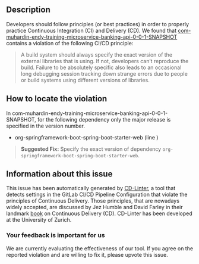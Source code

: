 
## Description
Developers should follow principles (or best practices) in order to properly practice Continuous Integration (CI) and Delivery (CD).
We found that [com-muhardin-endy-training-microservice-banking-api-0-0-1-SNAPSHOT](https://gitlab.com/training-microservices-2018-01/banking-api/blob/master/.gitlab-ci.yml) contains a violation of the following CI/CD principle:

> A build system should always specify the exact version of the external libraries that is using.
If not, developers can’t reproduce the build. Failure to be absolutely specific also leads to an occasional long debugging session tracking down strange errors due to people or build systems using different versions of libraries.

## How to locate the violation

In com-muhardin-endy-training-microservice-banking-api-0-0-1-SNAPSHOT, for the following dependency only the major release is specified in the version number.

* org-springframework-boot-spring-boot-starter-web (line )

> **Suggested Fix:** Specify the exact version of dependency `org-springframework-boot-spring-boot-starter-web`.

## Information about this issue

This issue has been automatically generated by [CD-Linter](https://gitlab.com/Jancso/configuration-analytics), a tool that detects settings in the GitLab CI/CD Pipeline Configuration that violate the principles of Continuous Delivery. Those principles, that are nowadays widely accepted, are discussed by Jez Humble and David Farley in their landmark [book](https://www.oreilly.com/library/view/continuous-delivery-reliable/9780321670250/) on Continuous Delivery (CD). CD-Linter has been developed at the University of Zurich.

### Your feedback is important for us
We are currently evaluating the effectiveness of our tool. If you agree on the reported violation and are willing to fix it, please upvote this issue.